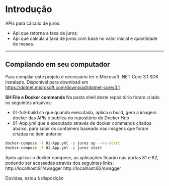 # Introdução
APIs para cálculo de juros:
- Api que retorna a taxa de juros;
- Api que calcula a taxa de juros com base no valor inicial e quantidade de meses.

---

## Compilando em seu computador
Para compilar este projeto é necessário ter o Microsoft .NET Core 3.1 SDK instalado.
Disponível para download em https://dotnet.microsoft.com/download/dotnet-core/3.1

**SH File e Docker commands**
Na pasta shell deste repositório foram criado os seguintes arquivos:

- 01-full-build.sh que quando executado, aplica o build, gera a imagem docker das APIs e publica no repositório do Docker Hub
- 01-App.yml que é executado através de docker commands citados abaixo, para subir os containers baseado nas imagens que foram criadas no item anterior

```bash
docker-compose -f 01-App.yml -p juros up --no-start 
docker-compose -f 01-App.yml -p juros start
```

Após aplicar o docker compose, as aplicações ficarão nas portas 81 e 82, podendo ser acessadas através dos seguintes links:
http://localhost:81/swagger
http://localhost:82/swagger

Dúvidas, estou à disposição
